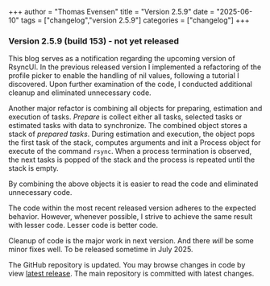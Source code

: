+++
author = "Thomas Evensen"
title = "Version 2.5.9"
date = "2025-06-10"
tags = ["changelog","version 2.5.9"]
categories = ["changelog"]
+++

### Version 2.5.9 (build 153) - not yet released

This blog serves as a notification regarding the upcoming version of RsyncUI. In the previous released version I implemented a refactoring of the profile picker to enable the handling of nil values, following a tutorial I discovered. Upon further examination of the code, I conducted additional cleanup and eliminated unnecessary code. 

Another major refactor is combining all objects for preparing, estimation and execution of tasks. *Prepare* is collect either all tasks, selected tasks or estimated tasks with data to synchronize. The combined object stores a stack of *prepared tasks*. During estimation and execution, the object pops the first task of the stack, computes arguments and init a Process object for execute of the command  `rsync`. When a process termination is observed, the next tasks is popped of the stack and the process is repeated until the stack is empty. 

By combining the above objects it is easier to read the code and eliminated unnecessary code.

The code within the most recent released version adheres to the expected behavior. However, whenever possible, I strive to achieve the same result with lesser code. Lesser code is better code.

 Cleanup of code is the major work in next version. And there *will* be some minor fixes well. To be released sometime in July 2025. 

The GitHub repository is updated. You may browse changes in code by view  [latest release](https://github.com/rsyncOSX/RsyncUI/releases/tag/v2.5.8). The main repository is committed with latest changes.